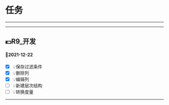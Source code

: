 # 任务
---------------
---------------
## 💵R9_开发  
#### 📅2021-12-22   
* [X] 💡保存过滤条件
* [X] 💡删除列
* [X] 💡编辑列
* [ ] 💡新建层次结构
* [ ] 💡转换度量

--------------